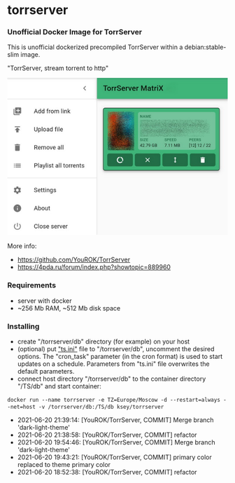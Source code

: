 # torrserver
### Unofficial Docker Image for TorrServer

This is unofficial dockerized precompiled TorrServer within a debian:stable-slim image.

"TorrServer, stream torrent to http"

![TorrServer](https://raw.githubusercontent.com/MrKsey/torrserver/master/ts.jpg)

More info:
- https://github.com/YouROK/TorrServer
- https://4pda.ru/forum/index.php?showtopic=889960

### Requirements

* server with docker
* ~256 Mb RAM, ~512 Mb disk space 

### Installing

- сreate "/torrserver/db" directory (for example) on your host
- (optional) put ["ts.ini"](https://raw.githubusercontent.com/MrKsey/torrserver/master/ts.ini) file to "/torrserver/db", uncomment the desired options. The "cron_task" parameter (in the cron format) is used to start updates on a schedule. Parameters from "ts.ini" file overwrites the default parameters.
- connect host directory "/torrserver/db" to the container directory "/TS/db" and start container:
```
docker run --name torrserver -e TZ=Europe/Moscow -d --restart=always --net=host -v /torrserver/db:/TS/db ksey/torrserver
```




































































































* 2021-06-20 21:39:14: [YouROK/TorrServer, COMMIT] Merge branch 'dark-light-theme'
* 2021-06-20 21:38:58: [YouROK/TorrServer, COMMIT] refactor
* 2021-06-20 19:54:46: [YouROK/TorrServer, COMMIT] Merge branch 'dark-light-theme'
* 2021-06-20 19:43:21: [YouROK/TorrServer, COMMIT] primary color replaced to theme primary color
* 2021-06-20 18:52:38: [YouROK/TorrServer, COMMIT] refactor
